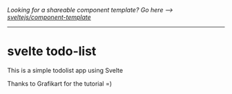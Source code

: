 *Looking for a shareable component template? Go here --> [sveltejs/component-template](https://github.com/sveltejs/component-template)*

---

# svelte todo-list

This is a simple todolist app using Svelte

Thanks to Grafikart for the tutorial =)